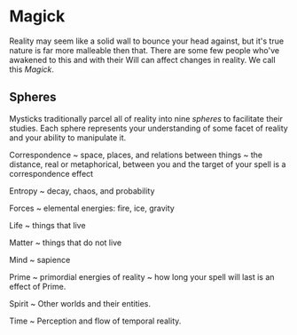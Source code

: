  # Magick

  Reality may seem like a solid wall to bounce your head against, but it's true nature is far more malleable then that. There are some few people who've awakened to this and with their Will can affect changes in reality. We call this *Magick*. 

  ## Spheres

  Mysticks traditionally parcel all of reality into nine *spheres* to facilitate their studies. Each sphere represents your understanding of some facet of reality and your ability to manipulate it.  

  Correspondence
  ~ space, places, and relations between things
  ~ the distance, real or metaphorical, between you and the target of your spell is a correspondence effect

  Entropy
  ~ decay, chaos, and probability

  Forces
  ~ elemental energies: fire, ice, gravity
  
  Life
  ~ things that live

  Matter
  ~ things that do not live

  Mind
  ~ sapience 

  Prime
  ~ primordial energies of reality
  ~ how long your spell will last is an effect of Prime.

  Spirit
  ~ Other worlds and their entities. 

  Time
  ~ Perception and flow of temporal reality.
